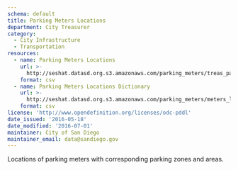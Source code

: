 ```yaml
---
schema: default
title: Parking Meters Locations
department: City Treasurer
category:
  - City Infrastructure
  - Transportation
resources:
  - name: Parking Meters Locations
    url: >-
      http://seshat.datasd.org.s3.amazonaws.com/parking_meters/treas_parking_meters_loc_datasd.csv
    format: csv
  - name: Parking Meters Locations Dictionary
    url: >-
      http://seshat.datasd.org.s3.amazonaws.com/parking_meters/meters_locations_dictionary_datasd.csv
    format: csv
license: 'http://www.opendefinition.org/licenses/odc-pddl'
date_issued: '2016-05-18'
date_modified: '2016-07-01'
maintainer: City of San Diego
maintainer_email: data@sandiego.gov
---
```

Locations of parking meters with corresponding parking zones and areas.
